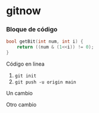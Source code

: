 # gitnow


### Bloque de código
```cpp
bool getBit(int num, int i) {
    return ((num & (1<<i)) != 0);
}
```

Código en linea
1. `git init`
2. `git push -u origin main`

Un cambio

Otro cambio

